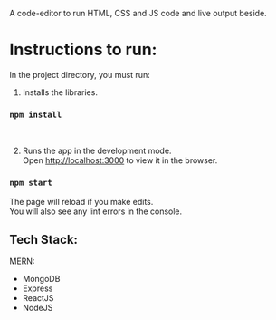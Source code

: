 A code-editor to run HTML, CSS and JS code and live output beside.

# Instructions to run:

In the project directory, you must run:

1. Installs the libraries.<br />

### `npm install` 
<br />

2. Runs the app in the development mode.<br />
Open [http://localhost:3000](http://localhost:3000) to view it in the browser.

### `npm start`

The page will reload if you make edits.<br />
You will also see any lint errors in the console.

## Tech Stack:
MERN:
- MongoDB
- Express
- ReactJS
- NodeJS

